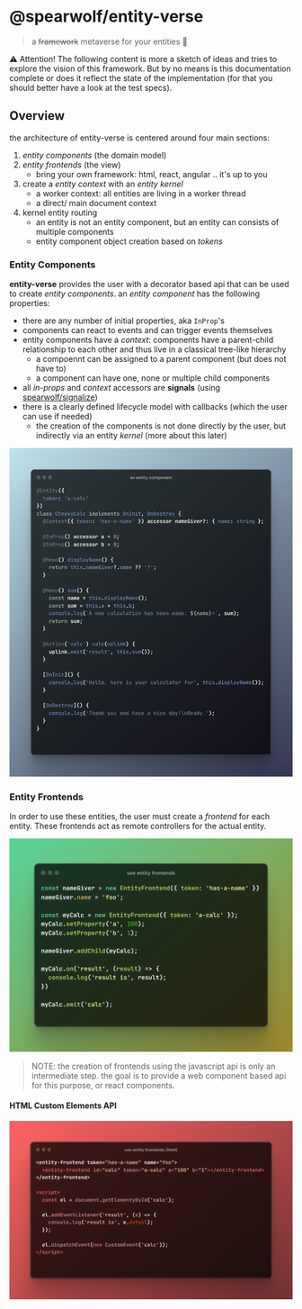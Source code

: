 # @spearwolf/entity-verse

> a ~~framework~~ metaverse for your entities :rocket:

:warning: Attention!  The following content is more a sketch of ideas and tries to explore the vision of this framework. But by no means is this documentation complete or does it reflect the state of the implementation (for that you should better have a look at the test specs).

## Overview

the architecture of entity-verse is centered around four main sections:

1. _entity components_ (the domain model)
2. _entity frontends_ (the view)
   - bring your own framework: html, react, angular .. it's up to you
3. create a _entity context_ with an _entity kernel_
   - a worker context: all entities are living in a worker thread 
   - a direct/ main document context
4. kernel entity routing
   - an entity is not an entity component, but an entity can consists of multiple components
   - entity component object creation based on _tokens_

### Entity Components

**entity-verse** provides the user with a decorator based api that can be used to create _entity components_.
an _entity component_ has the following properties:
- there are any number of initial properties, aka `InProp`'s
- components can react to events and can trigger events themselves
- entity components have a _context_: components have a parent-child relationship to each other and thus live in a classical tree-like hierarchy
  - a compoennt can be assigned to a parent component (but does not have to)
  - a component can have one, none or multiple child components
- all _in-props_ and _context_ accessors are __signals__ (using [spearwolf/signalize](https://github.com/spearwolf/signalize))
- there is a clearly defined lifecycle model with callbacks (which the user can use if needed)
  - the creation of the components is not done directly by the user, but indirectly via an entity _kernel_ (more about this later)

![an entity component](./docs/images/an-entity-component.png)

### Entity Frontends

In order to use these entities, the user must create a _frontend_ for each entity. These frontends act as remote controllers for the actual entity.

![use entity frontends](./docs/images/use-entity-frontends.png)

> NOTE: the creation of frontends using the javascript api is only an intermediate step. the goal is to provide a web component based api for this purpose, or react components.

#### HTML Custom Elements API

![use entity frontends in html](./docs/images/use-entity-frontends-html.png)
